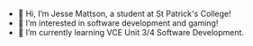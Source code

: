- 👋 Hi, I’m Jesse Mattson, a student at St Patrick's College!
- 👀 I’m interested in software development and gaming!
- 🌱 I’m currently learning VCE Unit 3/4 Software Development.

